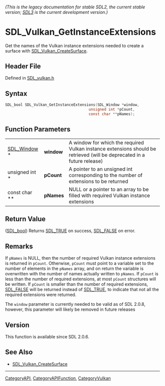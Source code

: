 ###### (This is the legacy documentation for stable SDL2, the current stable version; [SDL3](https://wiki.libsdl.org/SDL3/) is the current development version.)
# SDL_Vulkan_GetInstanceExtensions

Get the names of the Vulkan instance extensions needed to create a surface with [SDL_Vulkan_CreateSurface](SDL_Vulkan_CreateSurface).

## Header File

Defined in [SDL_vulkan.h](https://github.com/libsdl-org/SDL/blob/SDL2/include/SDL_vulkan.h)

## Syntax

```c
SDL_bool SDL_Vulkan_GetInstanceExtensions(SDL_Window *window,
                                      unsigned int *pCount,
                                      const char **pNames);
```

## Function Parameters

|                            |            |                                                                                                                         |
| -------------------------- | ---------- | ----------------------------------------------------------------------------------------------------------------------- |
| [SDL_Window](SDL_Window) * | **window** | A window for which the required Vulkan instance extensions should be retrieved (will be deprecated in a future release) |
| unsigned int *             | **pCount** | A pointer to an unsigned int corresponding to the number of extensions to be returned                                   |
| const char **              | **pNames** | NULL or a pointer to an array to be filled with required Vulkan instance extensions                                     |

## Return Value

([SDL_bool](SDL_bool)) Returns [SDL_TRUE](SDL_TRUE) on success,
[SDL_FALSE](SDL_FALSE) on error.

## Remarks

If `pNames` is NULL, then the number of required Vulkan instance extensions
is returned in `pCount`. Otherwise, `pCount` must point to a variable set
to the number of elements in the `pNames` array, and on return the variable
is overwritten with the number of names actually written to `pNames`. If
`pCount` is less than the number of required extensions, at most `pCount`
structures will be written. If `pCount` is smaller than the number of
required extensions, [SDL_FALSE](SDL_FALSE) will be returned instead of
[SDL_TRUE](SDL_TRUE), to indicate that not all the required extensions were
returned.

The `window` parameter is currently needed to be valid as of SDL 2.0.8,
however, this parameter will likely be removed in future releases

## Version

This function is available since SDL 2.0.6.

## See Also

- [SDL_Vulkan_CreateSurface](SDL_Vulkan_CreateSurface)

----
[CategoryAPI](CategoryAPI), [CategoryAPIFunction](CategoryAPIFunction), [CategoryVulkan](CategoryVulkan)

